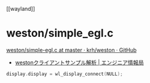 [[wayland]]

# weston/simple_egl.c
[weston/simple-egl.c at master · krh/weston · GitHub](https://github.com/krh/weston/blob/master/clients/simple-egl.c)
- [westonクライアントサンプル解析 | エンジニア情報局](https://eng-info-office.com/ww-simpleegl/)

```c
display.display = wl_display_connect(NULL);
```
